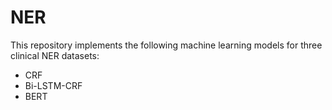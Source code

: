 # NER

This repository implements the following machine learning models for three clinical NER datasets:
- CRF
- Bi-LSTM-CRF
- BERT

